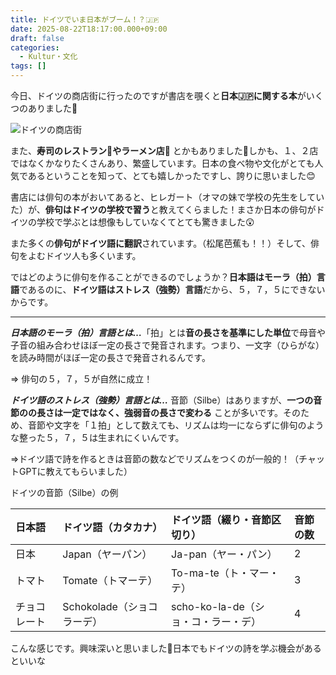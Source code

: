 ```yaml
---
title: ドイツでいま日本がブーム！？🇯🇵
date: 2025-08-22T18:17:00.000+09:00
draft: false
categories:
  - Kultur・文化
tags: []
---
```


今日、ドイツの商店街に行ったのですが書店を覗くと**日本🇯🇵に関する本**がいくつのありました📖

![ドイツの商店街](/images/uploads/img_20250822_144727038_mfnr.jpg)

また、**寿司のレストラン🍣やラーメン店🍜** とかもありました🍴しかも、１、２店ではなくかなりたくさんあり、繁盛しています。日本の食べ物や文化がとても人気であるということを知って、とても嬉しかったですし、誇りに思いました😊

書店には俳句の本がおいてあると、ヒレガート（オマの妹で学校の先生をしていた）が、**俳句はドイツの学校で習う**と教えてくらました！まさか日本の俳句がドイツの学校で学ぶとは想像もしていなくてとても驚きました😲

また多くの**俳句がドイツ語に翻訳**されています。（松尾芭蕉も！！）そして、俳句をよむドイツ人も多くいます。

ではどのように俳句を作ることができるのでしょうか？**日本語はモーラ（拍）言語**であるのに、**ドイツ語はストレス（強勢）言語**だから、５，７，５にできないからです。

---

***日本語のモーラ（拍）言語とは…***「拍」とは**音の長さを基準にした単位**で母音や子音の組み合わせほぼ一定の長さで発音されます。つまり、一文字（ひらがな）を読み時間がほぼ一定の長さで発音されるんです。

⇒ 俳句の５，７，５が自然に成立！

***ドイツ語のストレス（強勢）言語とは…*** 音節（Silbe）はありますが、**一つの音節のの長さは一定ではなく、強弱音の長さで変わる** ことが多いです。そのため、音節や文字を「１拍」として数えても、リズムは均一にならずに俳句のような整った５，７，５は生まれにくいんです。

⇒ドイツ語で詩を作るときは音節の数などでリズムをつくのが一般的！（チャットGPTに教えてもらいました）

ドイツの音節（Silbe）の例

| 日本語         | ドイツ語（カタカナ）         | ドイツ語（綴り・音節区切り）      | 音節の数 |
|:--------------|:----------------------------|:----------------------------------|:--------|
| 日本          | Japan（ヤーパン）            | Ja-pan（ヤー・パン）              | 2       |
| トマト        | Tomate（トマーテ）           | To-ma-te（ト・マー・テ）          | 3       |
| チョコレート  | Schokolade（ショコラーデ）   | scho-ko-la-de（ショ・コ・ラー・デ）| 4       |

こんな感じです。興味深いと思いました🤔日本でもドイツの詩を学ぶ機会があるといいな

